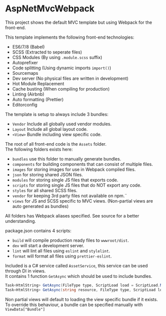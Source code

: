 # AspNetMvcWebpack

This project shows the default MVC template but using Webpack for the front-end.

This template implements the following front-end technologies:
* ES6/7/8 (Babel)
* SCSS (Extracted to seperate files)
* CSS Modules (By using ```.module.scss``` suffix)
* Autoprefixer
* Code splitting (Using dynamic imports ```import()```)
* Sourcemaps
* Dev server (No physical files are written in development)
* Hot Module Replacement
* Cache busting (When compiling for production)
* Linting (Airbnb)
* Auto formatting (Prettier)
* Editorconfig

The template is setup to always include 3 bundles:
* ```Vendor``` Include all globally used vendor modules.
* ```Layout``` Include all global layout code.
* ```<View>``` Bundle including view specific code.

The root of all front-end code is the ```Assets``` folder.  
The following folders exists here:
* ```bundles``` use this folder to manually generate bundles.
* ```components``` for building components that can consist of multiple files.
* ```images``` for storing images for use in Webpack compiled files.
* ```json``` for storing shared JSON files.
* ```modules``` for storing single JS files that exports code.
* ```scripts``` for storing single JS files that do NOT export any code.
* ```styles``` for all shared SCSS files.
* ```vendor``` for keeping 3rd party files not available on npm.¨
* ```views``` for JS and SCSS specific to MVC views. (Non-partial views are auto generated as bundles)

All folders has Webpack aliases specified. See source for a better understanding.

package.json contains 4 scripts:
* ```build``` will compile production ready files to ```wwwroot/dist```.
* ```dev``` will start a development server.
* ```lint``` will lint all files using ```eslint``` and ```stylelint```.
* ```format``` will format all files using ```prettier-eslint```.

Included is a C# service called ```AssetService```, this service can be used through DI in views.  
It contains 1 function ```GetAsync``` which should be used to include bundles.
```csharp
Task<HtmlString> GetAsync(FileType type, ScriptLoad load = ScriptLoad.Normal);
Task<HtmlString> GetAsync(string resource, FileType type, ScriptLoad load = ScriptLoad.Normal);
```

Non partial views will default to loading the view specific bundle if it exists.  
To override this behaviour, a bundle can be specified manually with ```ViewData["Bundle"]```
